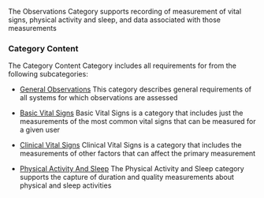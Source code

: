 The Observations Category supports recording of measurement of vital signs, physical activity and
sleep, and data associated with those measurements
<span id='category-content'/>
### Category Content

The Category Content Category includes all requirements for from the following subcategories:
 * [General Observations](general_observations.html)
   This category describes general requirements of all systems for which observations are assessed

 * [Basic Vital Signs](basic_vital_signs.html)
   Basic Vital Signs is a category that includes just the measurements of the most common vital signs that can be measured for a given user

 * [Clinical Vital Signs](clinical_vital_signs.html)
   Clinical Vital Signs is a category that includes the measurements of other factors that can affect the primary measurement

 * [Physical Activity And Sleep](physical_activity_and_sleep.html)
   The Physical Activity and Sleep category supports the capture of duration and quality measurements about physical and sleep activities

